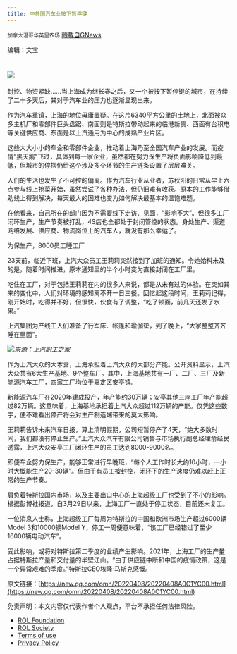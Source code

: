 ```yaml
---
title: 中共国汽车业按下暂停键
---
```

`加拿大温哥华英里农场` [轉載自GNews](https://gnews.org/zh-hans/2324043/)

编辑：文宝

# ![](https://inews.gtimg.com/newsapp_bt/0/14720611432/1000)

封控、物资紧缺……当上海成为继长春之后，又一个被按下暂停键的城市，在持续了二十多天后，其对于汽车业的压力也逐渐显现出来。

作为汽车重镇，上海的地位毋庸置疑。在这片6340平方公里的土地上，北面被众多主机厂和零部件巨头盘踞、南面则是特斯拉带动起来的临港新贵、西面有台积电等关键供应商、东面是以上汽通用为中心的成熟产业片区。

这些大大小小的车企和零部件企业，推动着上海乃至全国汽车产业的发展。而疫情“黑天鹅”飞过，具体到每一家企业，虽然都在努力保生产将负面影响降低到最低，但城市的停摆仍给这个涉及多个环节的生产链条设置了层层难关。

人们的生活也发生了不可控的偏离。作为汽车行业从业者，苏秋阳的日常从早上六点参与线上抢菜开始，虽然尝试了各种办法，但仍旧难有收获。原本的工作能够借助线上得到解决，每天最大的困难也变为如何解决最基本的温饱难题。

在他看来，自己所在的部门因为不需要线下走访、见面，“影响不大”。但很多工厂闭环生产，生产节奏被打乱，4S店也全都处于封闭管控的状态。身处生产、渠道网络发展、供应商、物流岗位上的汽车人，就没有那么幸运了。

为保生产，8000员工睡工厂

23天前，临近下班，上汽大众员工王莉莉突然接到了加班的通知。令她始料未及的是，随着时间推进，原本通知里的半个小时变为直接封闭在工厂里。

吃住在工厂，对于包括王莉莉在内的很多人来说，都是从未有过的体验。在突如其来的变化中，人们对环境的感知离不开一日三餐。回忆起这段时间，王莉莉记得，刚开始时，吃得并不好，但很快，伙食有了调整，“吃了顿面，前几天还发了水果。”

上汽集团为产线工人们准备了行军床、帐篷和瑜伽垫，到了晚上，“大家整整齐齐睡在里面”。

![](https://inews.gtimg.com/newsapp_bt/0/14720611436/1000)*来源：上汽职工之家*

作为上汽大众的大本营，上海承担着上汽大众的大部分产能。公开资料显示，上汽大众共有6大生产基地、9个整车厂。其中，上海基地共有一厂、二厂、三厂及新能源汽车工厂，四家工厂均位于嘉定区安亭镇。

新能源汽车厂在2020年建成投产，年产能约30万辆；安亭其他三座工厂年产能超过82万辆。这意味着，上海基地承担着上汽大众超过112万辆的产能。仅凭这些数字，便不难看出停产将会对生产制造端带来的莫大影响。

王莉莉告诉未来汽车日报，算上清明假期，公司短暂停产了4天，“绝大多数时间，我们都没有停止生产。”上汽大众汽车有限公司销售与市场执行副总经理俞经民透露，上汽大众安亭工厂闭环生产的员工达到8000-9000名。

即便车企努力保生产，能够正常进行早晚班，“每个人工作时长大约10小时，一小时大概能生产20-30辆”。但由于有员工被封控，闭环下的生产速度仍难以赶上正常的生产节奏。

肩负着特斯拉国内市场，以及主要出口中心的上海超级工厂也受到了不小的影响。根据彭博社报道，自3月29日以来，上海工厂一直处于停工状态，目前还未复工。

一位消息人士称，上海超级工厂每周为特斯拉的中国和欧洲市场生产超过6000辆Model 3和10000辆Model Y，停工一周便意味着，“该工厂已经错过了至少16000辆电动汽车”。

受此影响，或将对特斯拉第二季度的业绩产生影响。2021年，上海工厂的生产量占据特斯拉产量和交付量的半壁江山。“由于供应链中断和中国的疫情政策，这是一个异常艰难的季度。”特斯拉CEO埃隆·马斯克感慨。

原文链接：[https://new.qq.com/omn/20220408/20220408A0C1YC00.html](https://new.qq.com/omn/20220408/20220408A0C1YC00.html)



 

免责声明：本文内容仅代表作者个人观点，平台不承担任何法律风险。

- [ROL Foundation](https://rolfoundation.org/)
- [ROL Society](https://rolsociety.org/)
- [Terms of use](https://gnews.org/terms-of-use-3/)
- [Privacy Policy](https://gnews.org/privacy-policy/)
